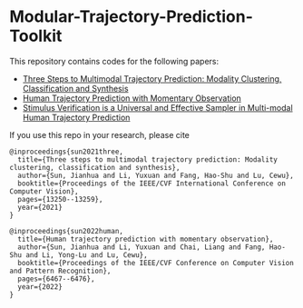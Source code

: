 # Modular-Trajectory-Prediction-Toolkit
 This repository contains codes for the following papers:
- [Three Steps to Multimodal Trajectory Prediction: Modality Clustering, Classification and Synthesis](PCCSNet)
- [Human Trajectory Prediction with Momentary Observation](MomentaryPrediction)
- [Stimulus Verification is a Universal and Effective Sampler in Multi-modal Human Trajectory Prediction](StimulusVerification)

If you use this repo in your research, please cite
```
@inproceedings{sun2021three,
  title={Three steps to multimodal trajectory prediction: Modality clustering, classification and synthesis},
  author={Sun, Jianhua and Li, Yuxuan and Fang, Hao-Shu and Lu, Cewu},
  booktitle={Proceedings of the IEEE/CVF International Conference on Computer Vision},
  pages={13250--13259},
  year={2021}
}

@inproceedings{sun2022human,
  title={Human trajectory prediction with momentary observation},
  author={Sun, Jianhua and Li, Yuxuan and Chai, Liang and Fang, Hao-Shu and Li, Yong-Lu and Lu, Cewu},
  booktitle={Proceedings of the IEEE/CVF Conference on Computer Vision and Pattern Recognition},
  pages={6467--6476},
  year={2022}
}
```
